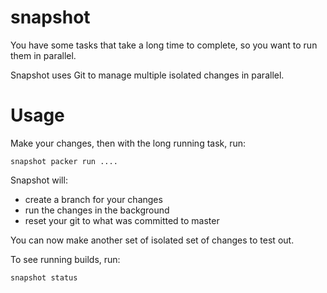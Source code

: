 # snapshot

You have some tasks that take a long time to complete, so you want to run them in parallel.

Snapshot uses Git to manage multiple isolated changes in parallel.

# Usage

Make your changes, then with the long running task, run:

```
snapshot packer run ....
```

Snapshot will:

* create a branch for your changes
* run the changes in the background
* reset your git to what was committed to master

You can now make another set of isolated set of changes to test out.

To see running builds, run:

```
snapshot status
```
